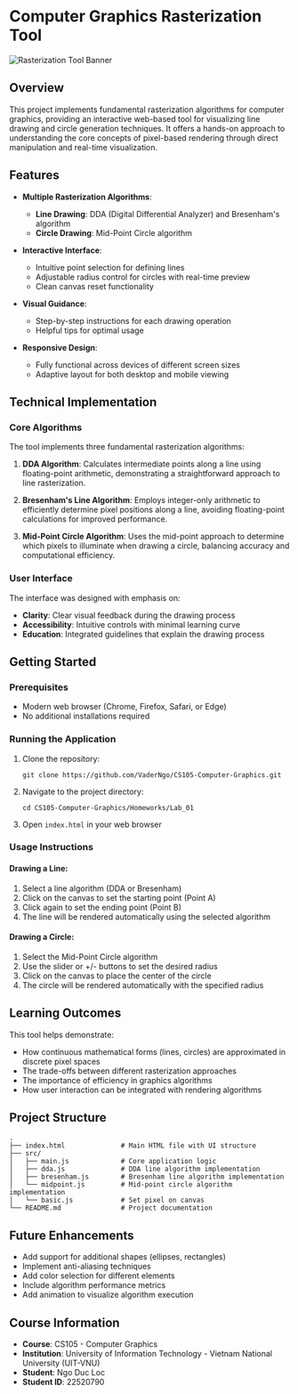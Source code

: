 
# Computer Graphics Rasterization Tool

![Rasterization Tool Banner](https://github.com/user-attachments/assets/cf4cb82e-f910-4136-9d6c-71e93edd0224)

## Overview

This project implements fundamental rasterization algorithms for computer graphics, providing an interactive web-based tool for visualizing line drawing and circle generation techniques. It offers a hands-on approach to understanding the core concepts of pixel-based rendering through direct manipulation and real-time visualization.

## Features

- **Multiple Rasterization Algorithms**:
  - **Line Drawing**: DDA (Digital Differential Analyzer) and Bresenham's algorithm
  - **Circle Drawing**: Mid-Point Circle algorithm
  
- **Interactive Interface**:
  - Intuitive point selection for defining lines
  - Adjustable radius control for circles with real-time preview
  - Clean canvas reset functionality
  
- **Visual Guidance**:
  - Step-by-step instructions for each drawing operation
  - Helpful tips for optimal usage
  
- **Responsive Design**:
  - Fully functional across devices of different screen sizes
  - Adaptive layout for both desktop and mobile viewing

## Technical Implementation

### Core Algorithms

The tool implements three fundamental rasterization algorithms:

1. **DDA Algorithm**: Calculates intermediate points along a line using floating-point arithmetic, demonstrating a straightforward approach to line rasterization.

2. **Bresenham's Line Algorithm**: Employs integer-only arithmetic to efficiently determine pixel positions along a line, avoiding floating-point calculations for improved performance.

3. **Mid-Point Circle Algorithm**: Uses the mid-point approach to determine which pixels to illuminate when drawing a circle, balancing accuracy and computational efficiency.

### User Interface

The interface was designed with emphasis on:

- **Clarity**: Clear visual feedback during the drawing process
- **Accessibility**: Intuitive controls with minimal learning curve
- **Education**: Integrated guidelines that explain the drawing process

## Getting Started

### Prerequisites

- Modern web browser (Chrome, Firefox, Safari, or Edge)
- No additional installations required

### Running the Application

1. Clone the repository:
   ```
   git clone https://github.com/VaderNgo/CS105-Computer-Graphics.git
   ```

2. Navigate to the project directory:
   ```
   cd CS105-Computer-Graphics/Homeworks/Lab_01
   ```

3. Open `index.html` in your web browser

### Usage Instructions

#### Drawing a Line:
1. Select a line algorithm (DDA or Bresenham)
2. Click on the canvas to set the starting point (Point A)
3. Click again to set the ending point (Point B)
4. The line will be rendered automatically using the selected algorithm

#### Drawing a Circle:
1. Select the Mid-Point Circle algorithm
2. Use the slider or +/- buttons to set the desired radius
3. Click on the canvas to place the center of the circle
4. The circle will be rendered automatically with the specified radius

## Learning Outcomes

This tool helps demonstrate:

- How continuous mathematical forms (lines, circles) are approximated in discrete pixel spaces
- The trade-offs between different rasterization approaches
- The importance of efficiency in graphics algorithms
- How user interaction can be integrated with rendering algorithms

## Project Structure

```
.
├── index.html              # Main HTML file with UI structure
├── src/
│   ├── main.js             # Core application logic
│   ├── dda.js              # DDA line algorithm implementation
│   ├── bresenham.js        # Bresenham line algorithm implementation
│   └── midpoint.js         # Mid-point circle algorithm implementation
│   └── basic.js            # Set pixel on canvas
└── README.md               # Project documentation
```

## Future Enhancements

- Add support for additional shapes (ellipses, rectangles)
- Implement anti-aliasing techniques
- Add color selection for different elements
- Include algorithm performance metrics
- Add animation to visualize algorithm execution

## Course Information

- **Course**: CS105 - Computer Graphics
- **Institution**: University of Information Technology - Vietnam National University (UIT-VNU)
- **Student**: Ngo Duc Loc
- **Student ID**: 22520790
